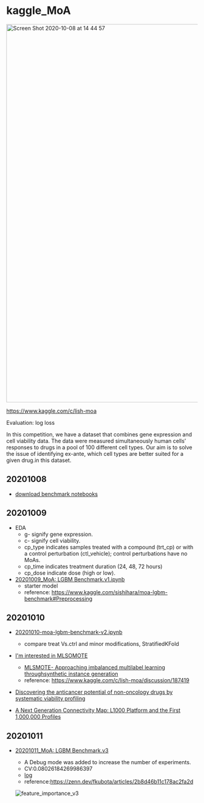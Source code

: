 # kaggle_MoA

<img width="997" alt="Screen Shot 2020-10-08 at 14 44 57" src="https://user-images.githubusercontent.com/50528980/95506038-eeab6b80-0974-11eb-9a91-29613411768e.png">

https://www.kaggle.com/c/lish-moa

Evaluation: log loss

In this competition, we have a dataset that combines gene expression and cell viability data. 
The data were measured simultaneously human cells’ responses to drugs in a pool of 100 different cell types.
Our aim is to solve the issue of identifying ex-ante, which cell types are better suited for a given drug.in this dataset.

## 20201008
- [download benchmark notebooks](/kaggle_notebooks/)

## 20201009
- EDA
  - g- signify gene expression.
  - c- signify cell viability. 
  - cp_type indicates samples treated with a compound (trt_cp) or with a control perturbation (ctl_vehicle); control perturbations have no MoAs.
  - cp_time indicates treatment duration (24, 48, 72 hours) 
  - cp_dose indicate dose (high or low).
- [20201009_MoA: LGBM Benchmark.v1.ipynb](notebooks/20201009-moa-lgbm-benchmark-v1.ipynb)
  - starter model
  - reference: https://www.kaggle.com/sishihara/moa-lgbm-benchmark#Preprocessing

## 20201010
- [20201010-moa-lgbm-benchmark-v2.ipynb](notebooks/20201010-moa-lgbm-benchmark-v2.ipynb)
  - compare treat Vs.ctrl and minor modifications, StratifiedKFold
  
- [I'm interested in MLSOMOTE](kaggle_notebooks/upsampling-multilabel-data-with-mlsmote.ipynb)
  - [MLSMOTE- Approaching imbalanced multilabel learning throughsynthetic instance generation](https://www.sciencedirect.com/science/article/pii/S0950705115002737)
  - reference: https://www.kaggle.com/c/lish-moa/discussion/187419
 
- [Discovering the anticancer potential of non-oncology drugs by systematic viability profiling](https://www.nature.com/articles/s43018-019-0018-6)
- [A Next Generation Connectivity Map: L1000 Platform and the First 1,000,000 Profiles](https://www.sciencedirect.com/science/article/pii/S0092867417313090?via%3Dihub)
 
## 20201011
- [20201011_MoA: LGBM Benchmark.v3](notebooks/20201011-moa-lgbm-benchmark-v3.ipynb)
  - A Debug mode was added to increase the number of experiments.
  - CV:0.08026184269986397
  - [log](log/log.v3.log)
  - reference:https://zenn.dev/fkubota/articles/2b8d46b11c178ac2fa2d
  
  ![feature_importance_v3](https://user-images.githubusercontent.com/50528980/95686104-8604fe80-0bc1-11eb-876a-de8e86ab92bf.png)


